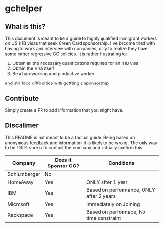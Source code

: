# gchelper

## What is this?

This document is meant to be a guide to highly qualified immigrant workers on US H1B visas that seek Green Card sponsorship. I've become tired with having to work and interview with companies, only to realize they have some rather regressive GC policies. It is rather frustrating to:

1) Obtain all the necessary qualifications required for an H1B visa
2) Obtain the Visa itself
3) Be a hardworking and productive worker

and still face difficulties with gettting a sponsorship

## Contribute

Simply create a PR to add information that you might have.

## Discalimer

This README is not meant to be a factual guide. Being based on anonymous feedback and information, it is likely to be wrong. The only way to be 100% sure is to contact the company and actually confirm this.

| Company  | Does it Sponsor GC? | Conditions |
| ------------- | ------------- | ------------- |
| Schlumberger  | No  | |
| HomeAway  | Yes  | ONLY after 1 year|
| IBM | Yes| Based on performance, ONLY after 2 years|
| Microsoft | Yes| Immediately on Joining|
| Rackspace| Yes| Based on performace, No time constraint|
